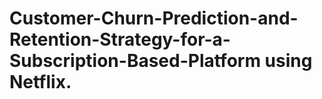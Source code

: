 # Customer-Churn-Prediction-and-Retention-Strategy-for-a-Subscription-Based-Platform using Netflix.
